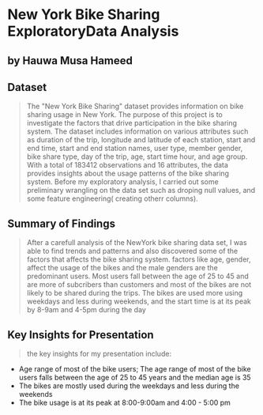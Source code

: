 # New York Bike Sharing ExploratoryData Analysis
## by Hauwa Musa Hameed

## Dataset
>The "New York Bike Sharing" dataset provides information on bike sharing usage in New York. The purpose of this project is to investigate the factors that drive participation in the bike sharing system. The dataset includes information on various attributes such as duration of the trip, longitude and latitude of each station, start and end time, start and end station names, user type, member gender, bike share type, day of the trip, age, start time hour, and age group. With a total of 183412 observations and 16 attributes, the data provides insights about the usage patterns of the bike sharing system. Before my exploratory analysis, I carried out some preliminary wrangling on the data set such as droping null values, and some feature engineering( creating otherr columns).


## Summary of Findings

> After a carefull analysis of the NewYork bike sharing data set, I was able to find trends and patterns and also discovered some of the factors that affects the bike sharing system. factors like age, gender, affect the usage of the bikes and the male genders are the predominant users. Most users fall between the age of 25 to 45 and are more of subcribers than customers  and most of the bikes are not likely to be shared during the trips. The bikes are used more using weekdays and less during weekends, and the start time is at its peak by 8-9am and 4-5pm during the day

## Key Insights for Presentation

> the key insights for my presentation include:
* Age range of most of the bike users; The age range of most of the bike users falls between the age of 25 to 45 years and the median age is 35
* The bikes are mostly used during the weekdays and less during the weekends
* The bike usage is at its peak at 8:00-9:00am and 4:00 - 5:00 pm
